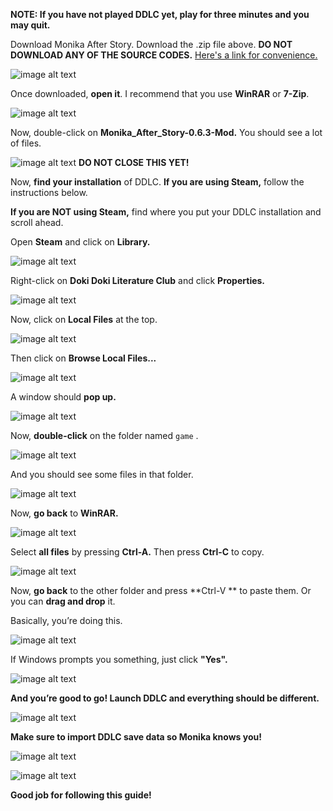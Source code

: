 **NOTE: If you have not played DDLC yet, play for three minutes and you may quit.**


Download Monika After Story. Download the .zip file above. **DO NOT DOWNLOAD ANY OF THE SOURCE CODES.** [Here's a link for convenience.](https://github.com/Backdash/MonikaModDev/releases/)

![image alt text](https://github.com/NotShige/How-to-Install-Monika-After-Story-But-in-Markdown/raw/master/image_0.png)

Once downloaded, **open it**. I recommend that you use **WinRAR** or **7-Zip**.

![image alt text](https://github.com/NotShige/How-to-Install-Monika-After-Story-But-in-Markdown/raw/master/image_1.png)

Now, double-click on **Monika\_After\_Story-0.6.3-Mod.** You should see a lot of files.![image alt text](https://github.com/NotShige/How-to-Install-Monika-After-Story-But-in-Markdown/raw/master/image_2.png)**DO NOT CLOSE THIS YET!**

Now, **find your installation** of DDLC. **If you are using Steam,** follow the instructions below. 

**If you are NOT using Steam,** find where you put your DDLC installation and scroll ahead.

Open **Steam** and click on **Library.**

![image alt text](https://github.com/NotShige/How-to-Install-Monika-After-Story-But-in-Markdown/raw/master/image_3.png)

Right-click on **Doki Doki Literature Club** and click **Properties.**![image alt text](https://github.com/NotShige/How-to-Install-Monika-After-Story-But-in-Markdown/raw/master/image_4.png)

Now, click on **Local Files** at the top.

![image alt text](https://github.com/NotShige/How-to-Install-Monika-After-Story-But-in-Markdown/raw/master/image_5.png)

Then click on **Browse Local Files...** 

![image alt text](https://github.com/NotShige/How-to-Install-Monika-After-Story-But-in-Markdown/raw/master/image_6.png)

A window should **pop up.**

![image alt text](https://github.com/NotShige/How-to-Install-Monika-After-Story-But-in-Markdown/raw/master/image_7.png)

Now, **double-click** on the folder named ```game``` .

![image alt text](https://github.com/NotShige/How-to-Install-Monika-After-Story-But-in-Markdown/raw/master/image_8.png)

And you should see some files in that folder.

![image alt text](https://github.com/NotShige/How-to-Install-Monika-After-Story-But-in-Markdown/raw/master/image_9.png)

Now, **go back** to **WinRAR.**

![image alt text](https://github.com/NotShige/How-to-Install-Monika-After-Story-But-in-Markdown/raw/master/image_10.png)

Select **all files** by pressing **Ctrl-A.** Then press **Ctrl-C** to copy.![image alt text](https://github.com/NotShige/How-to-Install-Monika-After-Story-But-in-Markdown/raw/master/image_11.png)

Now, **go back** to the other folder and press **Ctrl-V ** to paste them. Or you can **drag and drop** it.Basically, you’re doing this.![image alt text](https://github.com/NotShige/How-to-Install-Monika-After-Story-But-in-Markdown/raw/master/image_12.png)

If Windows prompts you something, just click **"Yes".**

![image alt text](https://github.com/NotShige/How-to-Install-Monika-After-Story-But-in-Markdown/raw/master/image_13.png)

**And you’re good to go! Launch DDLC and everything should be different.**

![image alt text](https://github.com/NotShige/How-to-Install-Monika-After-Story-But-in-Markdown/raw/master/image_14.png)


**Make sure to import DDLC save data so Monika knows you!**

![image alt text](https://github.com/NotShige/How-to-Install-Monika-After-Story-But-in-Markdown/raw/master/image_15.png)


![image alt text](https://github.com/NotShige/How-to-Install-Monika-After-Story-But-in-Markdown/raw/master/image_16.png)

**Good job for following this guide!**


